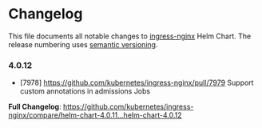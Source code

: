 # Changelog

This file documents all notable changes to [ingress-nginx](https://github.com/kubernetes/ingress-nginx) Helm Chart. The release numbering uses [semantic versioning](http://semver.org).

### 4.0.12

* [7978] https://github.com/kubernetes/ingress-nginx/pull/7979 Support custom annotations in admissions Jobs

**Full Changelog**: https://github.com/kubernetes/ingress-nginx/compare/helm-chart-4.0.11...helm-chart-4.0.12
